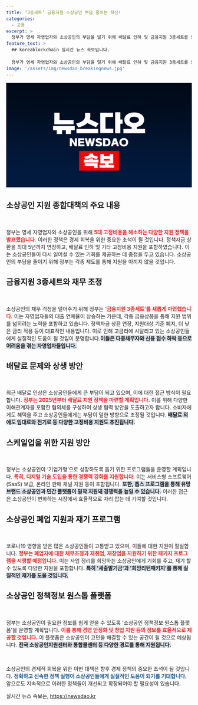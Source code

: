 ```yaml
---
title: ‘3종세트’ 금융지원 소상공인 부담 줄이는 혁신!
categories:
  - 고용
excerpt: >
  정부가 영세 자영업자와 소상공인의 부담을 덜기 위해 배달료 인하 및 금융지원 3종세트를 도입합니다. 5대 고정비용 지원으로 경영 안정화와 스케일업을 꾀하는 종합대책이 기대를 모으고 있습니다.
feature_text: >
  ## koreablockchain 실시간 뉴스 속보입니다.

  정부가 영세 자영업자와 소상공인의 부담을 덜기 위해 배달료 인하 및 금융지원 3종세트를 도입합니다. 5대 고정비용 지원으로 경영 안정화와 스케일업을 꾀하는 종합대책이 기대를 모으고 있습니다.
image: '/assets/img/newsdao_breakingnews.jpg'
---
```


<p><img src="/assets/img/newsdao_breakingnews.jpg" alt="koreablockchain 속보" /></p>

<h2 data-ke-size="size26">소상공인 지원 종합대책의 주요 내용</h2>

<p data-ke-size="size16">&nbsp;</p>

<p>정부는 영세 자영업자와 소상공인을 위해 <b><span style="color: #ee2323;">5대 고정비용을 해소하는 다양한 지원 정책을 발표했습니다.</span></b> 이러한 정책은 경제 회복을 위한 중요한 초석이 될 것입니다. 정책자금 상환을 최대 5년까지 연장하고, 배달료 인하 및 기타 고정비용 지원을 포함하였습니다. 이는 소상공인들이 다시 일어설 수 있는 기회를 제공하는 데 중점을 두고 있습니다. 소상공인의 부담을 줄이기 위해 정부는 각종 제도를 통해 지원을 아끼지 않을 것입니다.</p></p>

<h2 data-ke-size="size26">금융지원 3종세트와 채무 조정</h2>

<p data-ke-size="size16">&nbsp;</p>

<p>소상공인의 채무 걱정을 덜어주기 위해 정부는 <b><span style="color: #ee2323;">‘금융지원 3종세트’를 새롭게 마련했습니다.</span></b> 이는 자영업자들의 대출 연체율이 상승하는 가운데, 각종 금융상품을 통해 지원 범위를 넓히려는 노력을 포함하고 있습니다. 정책자금 상환 연장, 지원대상 기준 폐지, 더 낮은 금리 적용 등이 대표적인 내용입니다. 이로 인해 고금리에 시달리고 있는 소상공인들에게 실질적인 도움이 될 것임이 분명합니다.<b><span style="background-color: #21538527;">이들은 다중채무자와 신용 점수 하락 등으로 어려움을 겪는 자영업자들입니다.</span></b> </p>

<h2 data-ke-size="size26">배달료 문제와 상생 방안</h2>

<p data-ke-size="size16">&nbsp;</p>

<p>최근 배달료 인상은 소상공인들에게 큰 부담이 되고 있으며, 이에 대한 접근 방식이 필요합니다. <b><span style="color: #ee2323;">정부는 2025년부터 배달료 지원 정책을 마련할 계획입니다.</span></b> 이를 위해 다양한 이해관계자를 포함한 협의체를 구성하여 상생 협력 방안을 도출하고자 합니다. 소비자에게도 혜택을 주고 소상공인들에게는 부담이 덜한 방향으로 조정될 것입니다. <b><span style="background-color: #21538527;">배달료 외에도 임대료와 전기료 등 다양한 고정비용 지원도 추진됩니다.</span></b></p>

<h2 data-ke-size="size26">스케일업을 위한 지원 방안</h2>

<p data-ke-size="size16">&nbsp;</p>

<p>정부는 소상공인이 ‘기업가형’으로 성장하도록 돕기 위한 프로그램들을 운영할 계획입니다. <b><span style="color: #ee2323;">특히, 디지털 기술 도입을 통한 경쟁력 강화를 지원합니다.</span></b> 이는 서비스형 소프트웨어(SaaS) 보급, 온라인 판매 채널 지원 등이 포함됩니다. <b><span style="background-color: #21538527;">또한, 톱스 프로그램을 통해 유망 브랜드 소상공인과 민간 플랫폼이 밀착 지원돼 경쟁력을 높일 수 있습니다.</span></b> 이러한 접근은 소상공인이 변화하는 시장에서 효율적으로 자리 잡는 데 기여할 것입니다.</p>

<h2 data-ke-size="size26">소상공인 폐업 지원과 재기 프로그램</h2>

<p data-ke-size="size16">&nbsp;</p>

<p>코로나19 영향을 받은 많은 소상공인들이 고통받고 있으며, 이들에 대한 지원이 절실합니다. <b><span style="color: #ee2323;">정부는 폐업자에 대한 채무조정과 재취업, 재창업을 지원하기 위한 패키지 프로그램을 시행할 예정입니다.</span></b> 이는 사업 정리를 희망하는 소상공인에게 기회를 주고, 재기 할 수 있도록 다양한 지원을 포함합니다. <b><span style="background-color: #21538527;">특히 '새출발기금'과 '희망리턴패키지'를 통해 실질적인 재기를 도울 것입니다.</span></b></p>

<h2 data-ke-size="size26">소상공인 정책정보 원스톱 플랫폼</h2>

<p data-ke-size="size16">&nbsp;</p>

<p>정부는 소상공인이 필요한 정보를 쉽게 얻을 수 있도록 '소상공인 정책정보 원스톱 플랫폼'을 운영할 계획입니다. <b><span style="color: #ee2323;">이를 통해 경영 안정화 및 창업 지원 등의 정보를 효율적으로 제공할 것입니다.</span></b> 이 플랫폼은 소상공인이 고민을 해결할 수 있는 공간이 될 것으로 예상됩니다. <b><span style="background-color: #21538527;">전국 소상공인지원센터와 통합콜센터 등 다양한 경로를 통해 지원됩니다.</span></b></p>

<p data-ke-size="size16">&nbsp;</p>

<p>소상공인의 경제적 회복을 위한 이번 대책은 향후 경제 정책의 중요한 초석이 될 것입니다. <b><span style="color: #1a5490;">정확하고 신속한 정책 실행이 소상공인들에게 실질적인 도움이 되기를 기대합니다.</span></b> 앞으로도 지속적으로 이러한 정책들이 개선되고 확장되어야 할 필요성이 있습니다.</p>
실시간 뉴스 속보는, <a href="https://newsdao.kr" rel="dofollow">https://newsdao.kr</a>



